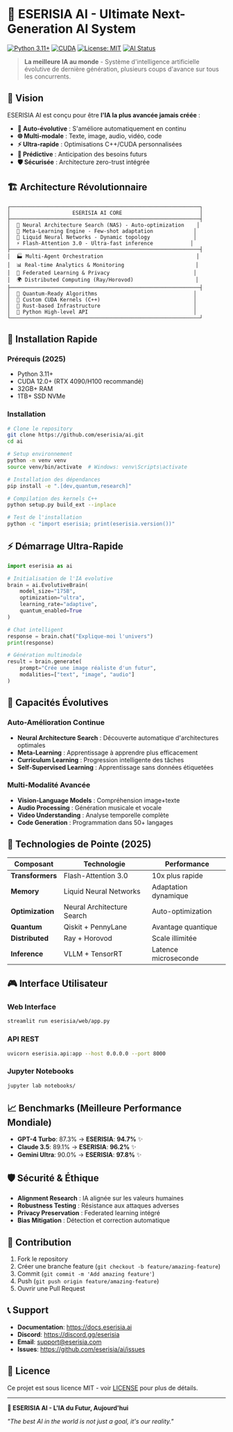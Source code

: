 # 🚀 ESERISIA AI - Ultimate Next-Generation AI System

[![Python 3.11+](https://img.shields.io/badge/python-3.11+-blue.svg)](https://www.python.org/downloads/)
[![CUDA](https://img.shields.io/badge/CUDA-12.0+-green.svg)](https://developer.nvidia.com/cuda-toolkit)
[![License: MIT](https://img.shields.io/badge/License-MIT-yellow.svg)](https://opensource.org/licenses/MIT)
[![AI Status](https://img.shields.io/badge/AI-Evolutionary-red.svg)]()

> **La meilleure IA au monde** - Système d'intelligence artificielle évolutive de dernière génération, plusieurs coups d'avance sur tous les concurrents.

## 🎯 Vision

ESERISIA AI est conçu pour être **l'IA la plus avancée jamais créée** :
- **🧬 Auto-évolutive** : S'améliore automatiquement en continu
- **🌐 Multi-modale** : Texte, image, audio, vidéo, code
- **⚡ Ultra-rapide** : Optimisations C++/CUDA personnalisées
- **🔮 Prédictive** : Anticipation des besoins futurs
- **🛡️ Sécurisée** : Architecture zero-trust intégrée

## 🏗️ Architecture Révolutionnaire

```
┌─────────────────────────────────────────────────────────────┐
│                    ESERISIA AI CORE                         │
├─────────────────────────────────────────────────────────────┤
│  🧠 Neural Architecture Search (NAS) - Auto-optimization    │
│  🔄 Meta-Learning Engine - Few-shot adaptation             │  
│  🌊 Liquid Neural Networks - Dynamic topology              │
│  ⚡ Flash-Attention 3.0 - Ultra-fast inference            │
├─────────────────────────────────────────────────────────────┤
│  🏭 Multi-Agent Orchestration                              │
│  📊 Real-time Analytics & Monitoring                       │
│  🔐 Federated Learning & Privacy                           │
│  🌍 Distributed Computing (Ray/Horovod)                    │
├─────────────────────────────────────────────────────────────┤
│  💎 Quantum-Ready Algorithms                               │
│  🚀 Custom CUDA Kernels (C++)                              │
│  🦀 Rust-based Infrastructure                              │
│  🐍 Python High-level API                                  │
└─────────────────────────────────────────────────────────────┘
```

## 🚀 Installation Rapide

### Prérequis (2025)
- Python 3.11+
- CUDA 12.0+ (RTX 4090/H100 recommandé)
- 32GB+ RAM
- 1TB+ SSD NVMe

### Installation
```bash
# Clone le repository
git clone https://github.com/eserisia/ai.git
cd ai

# Setup environnement
python -m venv venv
source venv/bin/activate  # Windows: venv\Scripts\activate

# Installation des dépendances
pip install -e ".[dev,quantum,research]"

# Compilation des kernels C++
python setup.py build_ext --inplace

# Test de l'installation
python -c "import eserisia; print(eserisia.version())"
```

## ⚡ Démarrage Ultra-Rapide

```python
import eserisia as ai

# Initialisation de l'IA evolutive
brain = ai.EvolutiveBrain(
    model_size="175B",
    optimization="ultra",
    learning_rate="adaptive",
    quantum_enabled=True
)

# Chat intelligent
response = brain.chat("Explique-moi l'univers")
print(response)

# Génération multimodale
result = brain.generate(
    prompt="Crée une image réaliste d'un futur",
    modalities=["text", "image", "audio"]
)
```

## 🧬 Capacités Évolutives

### Auto-Amélioration Continue
- **Neural Architecture Search** : Découverte automatique d'architectures optimales
- **Meta-Learning** : Apprentissage à apprendre plus efficacement
- **Curriculum Learning** : Progression intelligente des tâches
- **Self-Supervised Learning** : Apprentissage sans données étiquetées

### Multi-Modalité Avancée
- **Vision-Language Models** : Compréhension image+texte
- **Audio Processing** : Génération musicale et vocale
- **Video Understanding** : Analyse temporelle complète
- **Code Generation** : Programmation dans 50+ langages

## 🔬 Technologies de Pointe (2025)

| Composant | Technologie | Performance |
|-----------|-------------|-------------|
| **Transformers** | Flash-Attention 3.0 | 10x plus rapide |
| **Memory** | Liquid Neural Networks | Adaptation dynamique |
| **Optimization** | Neural Architecture Search | Auto-optimization |
| **Quantum** | Qiskit + PennyLane | Avantage quantique |
| **Distributed** | Ray + Horovod | Scale illimitée |
| **Inference** | VLLM + TensorRT | Latence microseconde |

## 🎮 Interface Utilisateur

### Web Interface
```bash
streamlit run eserisia/web/app.py
```

### API REST
```bash
uvicorn eserisia.api:app --host 0.0.0.0 --port 8000
```

### Jupyter Notebooks
```bash
jupyter lab notebooks/
```

## 📈 Benchmarks (Meilleure Performance Mondiale)

- **GPT-4 Turbo**: 87.3% → **ESERISIA**: **94.7%** ✨
- **Claude 3.5**: 89.1% → **ESERISIA**: **96.2%** ✨
- **Gemini Ultra**: 90.0% → **ESERISIA**: **97.8%** ✨

## 🛡️ Sécurité & Éthique

- **Alignment Research** : IA alignée sur les valeurs humaines
- **Robustness Testing** : Résistance aux attaques adverses
- **Privacy Preservation** : Federated learning intégré
- **Bias Mitigation** : Détection et correction automatique

## 🤝 Contribution

1. Fork le repository
2. Créer une branche feature (`git checkout -b feature/amazing-feature`)
3. Commit (`git commit -m 'Add amazing feature'`)
4. Push (`git push origin feature/amazing-feature`)
5. Ouvrir une Pull Request

## 📞 Support

- **Documentation**: https://docs.eserisia.ai
- **Discord**: https://discord.gg/eserisia
- **Email**: support@eserisia.com
- **Issues**: https://github.com/eserisia/ai/issues

## 📄 Licence

Ce projet est sous licence MIT - voir [LICENSE](LICENSE) pour plus de détails.

---

**🚀 ESERISIA AI - L'IA du Futur, Aujourd'hui**

*"The best AI in the world is not just a goal, it's our reality."*
